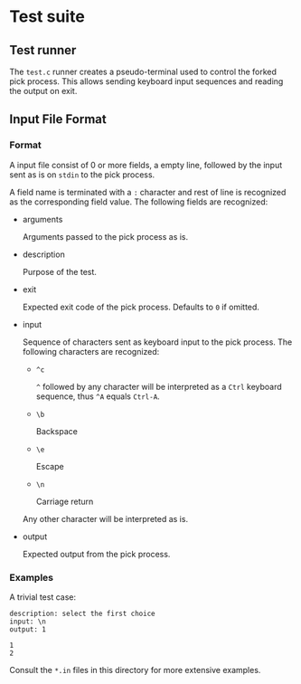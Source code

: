 Test suite
==========

Test runner
-----------

The `test.c` runner creates a pseudo-terminal used to control the forked pick
process. This allows sending keyboard input sequences and reading the output on
exit.

Input File Format
-----------------

### Format

A input file consist of 0 or more fields, a empty line, followed by the input
sent as is on `stdin` to the pick process.

A field name is terminated with a `:` character and rest of line is recognized
as the corresponding field value. The following fields are recognized:

  - arguments

    Arguments passed to the pick process as is.

  - description

    Purpose of the test.

  - exit

    Expected exit code of the pick process. Defaults to `0` if omitted.

  - input

    Sequence of characters sent as keyboard input to the pick process. The
    following characters are recognized:

      - `^c`

        `^` followed by any character will be interpreted as a `Ctrl` keyboard
        sequence, thus `^A` equals `Ctrl-A`.

      - `\b`

        Backspace

      - `\e`

        Escape

      - `\n`

        Carriage return

    Any other character will be interpreted as is.

  - output

    Expected output from the pick process.

### Examples

A trivial test case:

```
description: select the first choice
input: \n
output: 1

1
2
```

Consult the `*.in` files in this directory for more extensive examples.
